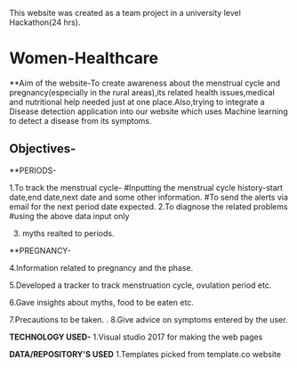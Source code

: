 This website was created as a team project in a university level Hackathon(24 hrs).
# Women-Healthcare

**Aim of the website-To create awareness about the menstrual cycle and pregnancy(especially in the rural areas),its related health issues,medical and nutritional help needed just at one place.Also,trying to integrate a Disease detection application into our website which uses Machine learning to detect a disease from its symptoms.

## Objectives-

**PERIODS-

1.To track the menstrual cycle-
                #Inputting the menstrual cycle history-start date,end date,next date and some other information.
	#To send the alerts via email for the next period date expected.
2.To diagnose the related problems
	#using the above data input only 

3. myths realted to periods.

**PREGNANCY-

4.Information related to pregnancy and the phase.

5.Developed a tracker to track menstruation cycle, ovulation period etc.
	
6.Gave insights about myths, food to be eaten etc.

7.Precautions to be taken.
.
8.Give advice on symptoms entered by the user.


**TECHNOLOGY USED-**
1.Visual studio 2017 for making the web pages 

**DATA/REPOSITORY'S USED**
1.Templates picked from template.co website



 
